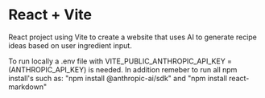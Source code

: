 # React + Vite

React project using Vite to create a website that uses AI to generate recipe ideas based on user ingredient input.

To run locally a .env file with VITE_PUBLIC_ANTHROPIC_API_KEY = (ANTHROPIC_API_KEY) is needed.
In addition remeber to run all npm install's such as: "npm install @anthropic-ai/sdk" and "npm install react-markdown"
